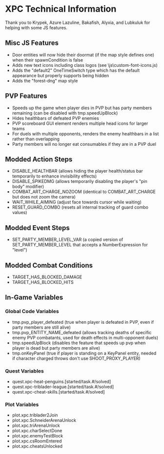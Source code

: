 # XPC Technical Information
Thank you to Krypek, Azure Lazuline, Bakafish, Alyxia, and Lubkuluk for helping with some JS features.

## Misc JS Features
* Door entities will now hide their doormat (if the map style defines one) when their spawnCondition is false
* Adds new text icons including class logos (see \js\custom-font-icons.js)
* Adds the "default2" OneTimeSwitch type which has the default appearance but properly supports being hidden
* Adds the "forest-dng" map style

## PVP Features
* Speeds up the game when player dies in PVP but has party members remaining (can be disabled with tmp.speedUpBlock)
* Hides healthbars of defeated PVP enemies
* PVP scoreboard GUI element renders multiple head icons for larger teams
* For duels with multiple opponents, renders the enemy healthbars in a list rather than overlapping
* Party members will no longer eat consumables if they are in a PVP duel

## Modded Action Steps
* DISABLE_HEALTHBAR (allows hiding the player health/status bar temporarily to enhance invisibility effects)
* DISABLE_SPIKEDMG (allows temporarily disabling the player's "pin body" modifier)
* COMBAT_ART_CHARGE_NOZOOM (identical to COMBAT_ART_CHARGE but does not zoom the camera)
* WAIT_WHILE_AIMING (adjust face towards cursor while waiting)
* RESET_GUARD_COMBO (resets all internal tracking of guard combo values) 

## Modded Event Steps
* SET_PARTY_MEMBER_LEVEL_VAR (a copied version of SET_PARTY_MEMBER_LEVEL that accepts a NumberExpression for "level")

## Modded Combat Conditions
* TARGET_HAS_BLOCKED_DAMAGE
* TARGET_HAS_BLOCKED_HITS

## In-Game Variables
### Global Code Variables
* tmp.pvp_player_defeated (true when player is defeated in PVP, even if party members are still alive)
* tmp.pvp_ENTITY_NAME_defeated (allows tracking deaths of specific enemy PVP combatants, used for death effects in multi-opponent duels)
* tmp.speedUpBlock (disables the feature that speeds up pvp when player is dead but party members are alive)
* tmp.onKeyPanel (true if player is standing on a KeyPanel entity, needed if character charged throws don't use SHOOT_PROXY_PLAYER)

### Quest Variables
* quest.xpc-heat-penguins.[started/task.#/solved]
* quest.xpc-triblader-league.[started/task.#/solved]
* quest.xpc-cheat-skills.[started/task.#/solved]

### Plot Variables
* plot.xpc.triblader2Join
* plot.xpc.SchneiderArenaUnlock
* plot.xpc.triArenaUnlock
* plot.xpc.charSelectDone
* plot.xpc.enemyTestBlock
* plot.xpc.csRoomEntered
* plot.xpc.cheatsUnlocked